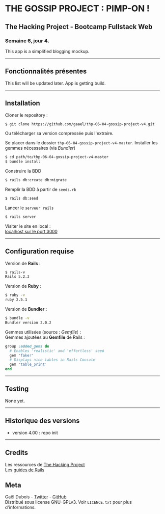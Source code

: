 # THE GOSSIP PROJECT : PIMP-ON !

## The Hacking Project - Bootcamp Fullstack Web
### Semaine 6, jour 4.

> 


This app is a simplified blogging mockup.


***

## Fonctionnalités présentes

This list will be updated later. App is getting build.

***

## Installation
Cloner le repository : 
~~~bash
$ git clone https://github.com/gaael/thp-06-04-gossip-project-v4.git
~~~
Ou télécharger sa version compressée puis l'extraire.

Se placer dans le dossier `thp-06-04-gossip-project-v4-master`. Installer les gemmes nécessaires (via *Bundler*)
~~~bash
$ cd path/to/thp-06-04-gossip-project-v4-master
$ bundle install
~~~


Construire la BDD
~~~bash
$ rails db:create db:migrate
~~~


Remplir la BDD à partir de `seeds.rb`
~~~bash
$ rails db:seed
~~~


Lancer le `serveur rails`
~~~bash
$ rails server
~~~


Visiter le site en local :\
[localhost sur le port 3000](http://localhost:3000/)

***

## Configuration requise
Version de **Rails** :
~~~bash
$ rails-v
Rails 5.2.3
~~~

Version de **Ruby** :
~~~bash
$ ruby -v
ruby 2.5.1
~~~

Version de **Bundler** :
~~~bash
$ bundle -v
Bundler version 2.0.2
~~~

Gemmes utilisées (source : *Gemfile*) :\
Gemmes ajoutées au **Gemfile** de Rails :
~~~ruby
group :added_gems do
  # Enables 'realistic' and 'effortless' seed
  gem 'faker'
  # Displays nice tables in Rails Console
  gem 'table_print'
end
~~~


***

## Testing

None yet.

***

## Historique des versions

* version 4.00 : repo init

***

## Credits
Les ressources de [The Hacking Project](https://www.thehackingproject.org/)\
Les [guides de Rails](https://guides.rubyonrails.org/index.html)


## Meta
Gaël Dubois - [Twitter](https://twitter.com/GalDUBOIS1) - [GitHub](https://github.com/gaael/)\
Distribué sous license GNU-GPLv3. Voir `LICENCE.txt` pour plus d'informations.